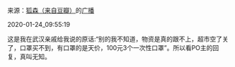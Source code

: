 来源：[狐森（来自豆瓣）](https://www.douban.com/people/153795705/)的[广播](https://www.douban.com/people/153795705/status/2771973124/)


2020-01-24_09:55:19


这是我在武汉亲戚给我说的原话:“别的我不知道，物资是真的跟不上，超市空了关了，口罩买不到，有口罩的是天价，100元3个一次性口罩”。所以看PO主的回复，真叫无知。

